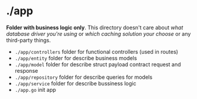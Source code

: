 # ./app

**Folder with business logic only**. This directory doesn't care about _what database driver you're using_ or _which caching solution your choose_ or any third-party things.

- `./app/controllers` folder for functional controllers (used in routes)
- `./app/entity` folder for describe business models
- `./app/model` folder for describe struct payload contract request and response
- `./app/repository` folder for describe queries for models
- `./app/service` folder for describe bussiness logic
- `./app.go` init app
